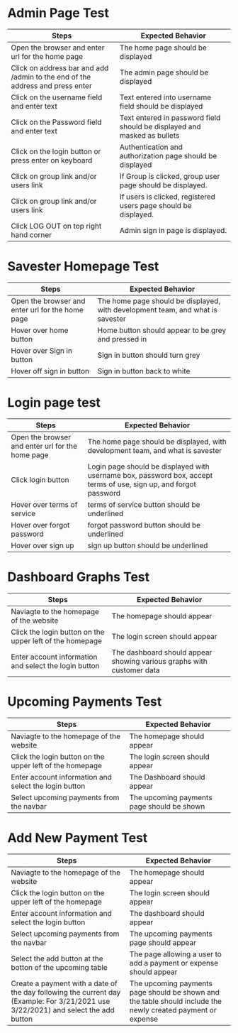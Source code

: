 # Admin Page Test
| Steps  | Expected Behavior |
| ------------- | ------------- |
| Open the browser and enter url for the home page | The home page should be displayed |
| Click on address bar and add /admin to the end of the address and press enter | The admin page should be displayed |
| Click on the username field and enter text | Text entered into username field should be displayed |
|Click on the Password field and enter text | Text entered in password field should be displayed and masked as bullets |
| Click on the login button or press enter on keyboard | Authentication and authorization page should be displayed |
| Click on group link and/or users link | If Group is clicked, group user page should be displayed. |
| Click on group link and/or users link | If users is clicked, registered users page should be displayed. | 
| Click LOG OUT on top right hand corner | Admin sign in page is displayed. |                                          
</pre>

# Savester Homepage Test
| Steps  | Expected Behavior |
| ------------- | ------------- |
| Open the browser and enter url for the home page | The home page should be displayed, with development team, and what is savester |
| Hover over home button | Home button should appear to be grey and pressed in |
| Hover over Sign in button | Sign in button should turn grey |
|Hover off sign in button | Sign in button back to white |                                      
</pre>

# Login page test
| Steps  | Expected Behavior |
| ------------- | ------------- |
| Open the browser and enter url for the home page | The home page should be displayed, with development team, and what is savester |
| Click login button | Login page should be displayed with username box, password box, accept terms of use, sign up, and forgot password |
| Hover over terms of service | terms of service button should be underlined |
| Hover over forgot password | forgot password button should be underlined |
| Hover over sign up | sign up button should be underlined |
</pre>

# Dashboard Graphs Test
| Steps  | Expected Behavior |
| ------------- | ------------- |
| Naviagte to the homepage of the website | The homepage should appear |
| Click the login button on the upper left of the homepage | The login screen should appear |
| Enter account information and select the login button | The dashboard should appear showing various graphs with customer data |
</pre>

# Upcoming Payments Test
| Steps  | Expected Behavior |
| ------------- | ------------- |
| Naviagte to the homepage of the website | The homepage should appear |
| Click the login button on the upper left of the homepage | The login screen should appear |
| Enter account information and select the login button | The Dashboard should appear |
| Select upcoming payments from the navbar | The upcoming payments page should be shown |

# Add New Payment Test
| Steps  | Expected Behavior |
| ------------- | ------------- |
| Naviagte to the homepage of the website | The homepage should appear |
| Click the login button on the upper left of the homepage | The login screen should appear |
| Enter account information and select the login button | The dashboard should appear |
| Select upcoming payments from the navbar | The upcoming payments page should appear |
| Select the add button at the botton of the upcoming table | The page allowing a user to add a payment or expense should appear |
| Create a payment with a date of the day following the current day (Example: For 3/21/2021 use 3/22/2021) and select the add button| The upcoming payments page should be shown and the table should include the newly created payment or expense | 
</pre>
</pre>
